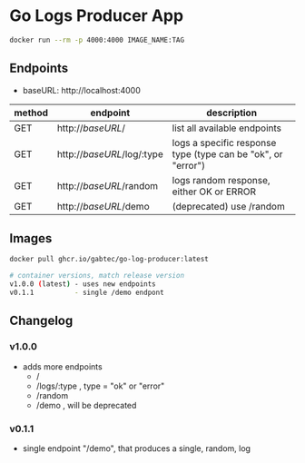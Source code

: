# Go Logs Producer App

```sh
docker run --rm -p 4000:4000 IMAGE_NAME:TAG
```

## Endpoints

- baseURL: http://localhost:4000

| method | endpoint                   | description                                                  |
| ------ | -------------------------- | ------------------------------------------------------------ |
| GET    | http://_baseURL_/          | list all available endpoints                                 |
| GET    | http://_baseURL_/log/:type | logs a specific response type (type can be "ok", or "error") |
| GET    | http://_baseURL_/random    | logs random response, either OK or ERROR                     |
| GET    | http://_baseURL_/demo      | (deprecated) use /random                                     |

## Images

```sh
docker pull ghcr.io/gabtec/go-log-producer:latest

# container versions, match release version
v1.0.0 (latest) - uses new endpoints
v0.1.1          - single /demo endpont
```

## Changelog

### v1.0.0

- adds more endpoints
  - /
  - /logs/:type , type = "ok" or "error"
  - /random
  - /demo , will be deprecated

### v0.1.1

- single endpoint "/demo", that produces a single, random, log
